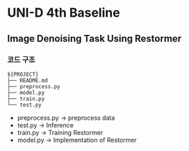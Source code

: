 # UNI-D 4th Baseline
## Image Denoising Task Using Restormer

### 코드 구조

```
${PROJECT}
├── README.md
├── preprocess.py
├── model.py
├── train.py
└── test.py
```
- preprocess.py -> preprocess data
- test.py -> Inference
- train.py -> Training Restormer 
- model.py -> Implementation of Restormer 
